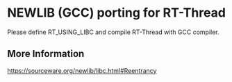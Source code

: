 # NEWLIB (GCC) porting for RT-Thread

Please define RT_USING_LIBC and compile RT-Thread with GCC compiler.



## More Information

https://sourceware.org/newlib/libc.html#Reentrancy

